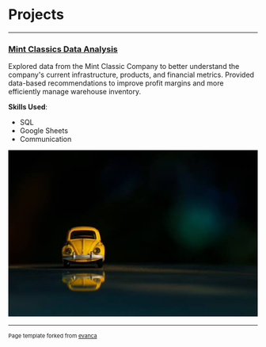 # Projects


---
### <a href="https://e-gilley.github.io/Mint-Classics-Analysis/" target="_blank">Mint Classics Data Analysis</a>

Explored data from the Mint Classic Company to better understand the company's current infrastructure, products, and financial metrics. Provided data-based recommendations to improve profit margins and more efficiently manage warehouse inventory.

**Skills Used**:
- SQL
- Google Sheets
- Communication

<div class="project-link">
    <a href="https://e-gilley.github.io//Mint-Classics-Analysis/" target="_blank">
        <img src="images/fahad-bin-kamal-anik-QLaa3aYpwv8-unsplash.jpg?raw=true" alt="Project Image">
    </a>
</div>

---
<p style="font-size:11px">Page template forked from <a href="https://github.com/evanca/quick-portfolio">evanca</a></p>
<!-- Remove above link if you don't want to attibute -->
